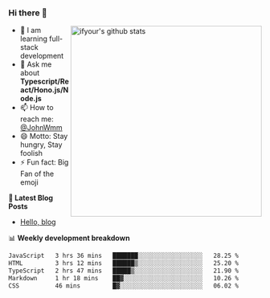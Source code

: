 ### Hi there 👋

<img style="width: 380px" align="right" src="https://github-readme-stats.vercel.app/api?username=ifyour&show_icons=true&theme=dark&card_width=280px&hide_title=true&hide=contribs&include_all_commits=true&count_private=true" alt="ifyour's github stats"/>


- 🌱  I am learning full-stack development
- 💬  Ask me about **Typescript/React/Hono.js/Node.js**
- 📫  How to reach me: [@JohnWmm](https://twitter.com/JohnWmm)
- 😄  Motto: Stay hungry, Stay foolish
- ⚡  Fun fact: Big Fan of the emoji


**📝 Latest Blog Posts**

<!-- BLOG-POST-LIST:START -->
- [Hello, blog](https://mingming.dev/posts/hello-blog)
<!-- BLOG-POST-LIST:END -->



📊 **Weekly development breakdown** 

<!-- [![wakatime](https://wakatime.com/badge/user/d2bc2102-a53a-4e4f-93d0-a8cbf4be2db4.svg)](https://wakatime.com/@d2bc2102-a53a-4e4f-93d0-a8cbf4be2db4) -->

<!--START_SECTION:waka-->

```txt
JavaScript   3 hrs 36 mins   ███████░░░░░░░░░░░░░░░░░░   28.25 %
HTML         3 hrs 12 mins   ██████▒░░░░░░░░░░░░░░░░░░   25.20 %
TypeScript   2 hrs 47 mins   █████▒░░░░░░░░░░░░░░░░░░░   21.90 %
Markdown     1 hr 18 mins    ██▓░░░░░░░░░░░░░░░░░░░░░░   10.26 %
CSS          46 mins         █▓░░░░░░░░░░░░░░░░░░░░░░░   06.02 %
```

<!--END_SECTION:waka-->

